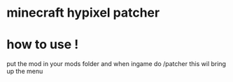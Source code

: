 # minecraft hypixel patcher


# how to use  !

  put the mod in your mods folder and when ingame do /patcher 
  this wil bring up the menu




